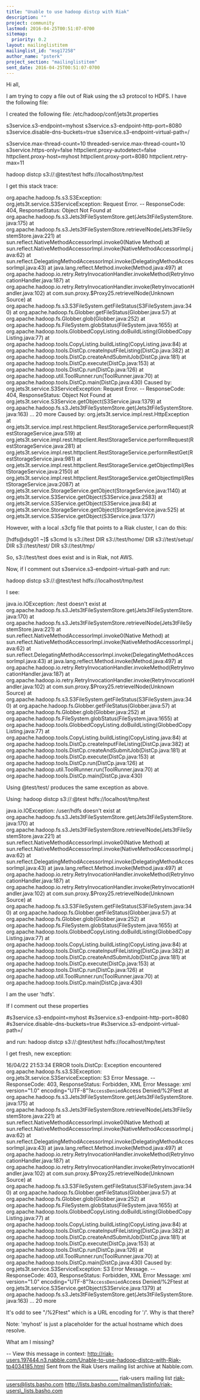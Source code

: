 ```yaml
---
title: "Unable to use hadoop distcp with Riak"
description: ""
project: community
lastmod: 2016-04-25T00:51:07-0700
sitemap:
  priority: 0.2
layout: mailinglistitem
mailinglist_id: "msg17258"
author_name: "psterk"
project_section: "mailinglistitem"
sent_date: 2016-04-25T00:51:07-0700
---
```



Hi all,

I am trying to copy a file out of Riak using the s3 protocol to HDFS. I
have the following file:

I created the following file: /etc/hadoop/conf/jets3t.properties

s3service.s3-endpoint=myhost
s3service.s3-endpoint-http-port=8080
s3service.disable-dns-buckets=true
s3service.s3-endpoint-virtual-path=/

s3service.max-thread-count=10
threaded-service.max-thread-count=10
s3service.https-only=false
httpclient.proxy-autodetect=false
httpclient.proxy-host=myhost
httpclient.proxy-port=8080
httpclient.retry-max=11


hadoop distcp s3://:@test/test
hdfs://localhost/tmp/test

I get this stack trace:

org.apache.hadoop.fs.s3.S3Exception: org.jets3t.service.S3ServiceException:
Request Error. -- ResponseCode: 404, ResponseStatus: Object Not Found
 at
org.apache.hadoop.fs.s3.Jets3tFileSystemStore.get(Jets3tFileSystemStore.java:175)
 at
org.apache.hadoop.fs.s3.Jets3tFileSystemStore.retrieveINode(Jets3tFileSystemStore.java:221)
 at sun.reflect.NativeMethodAccessorImpl.invoke0(Native Method)
 at
sun.reflect.NativeMethodAccessorImpl.invoke(NativeMethodAccessorImpl.java:62)
 at
sun.reflect.DelegatingMethodAccessorImpl.invoke(DelegatingMethodAccessorImpl.java:43)
 at java.lang.reflect.Method.invoke(Method.java:497)
 at
org.apache.hadoop.io.retry.RetryInvocationHandler.invokeMethod(RetryInvocationHandler.java:187)
 at
org.apache.hadoop.io.retry.RetryInvocationHandler.invoke(RetryInvocationHandler.java:102)
 at com.sun.proxy.$Proxy25.retrieveINode(Unknown Source)
 at
org.apache.hadoop.fs.s3.S3FileSystem.getFileStatus(S3FileSystem.java:340)
 at org.apache.hadoop.fs.Globber.getFileStatus(Globber.java:57)
 at org.apache.hadoop.fs.Globber.glob(Globber.java:252)
 at org.apache.hadoop.fs.FileSystem.globStatus(FileSystem.java:1655)
 at
org.apache.hadoop.tools.GlobbedCopyListing.doBuildListing(GlobbedCopyListing.java:77)
 at org.apache.hadoop.tools.CopyListing.buildListing(CopyListing.java:84)
 at 
org.apache.hadoop.tools.DistCp.createInputFileListing(DistCp.java:382)
 at org.apache.hadoop.tools.DistCp.createAndSubmitJob(DistCp.java:181)
 at org.apache.hadoop.tools.DistCp.execute(DistCp.java:153)
 at org.apache.hadoop.tools.DistCp.run(DistCp.java:126)
 at org.apache.hadoop.util.ToolRunner.run(ToolRunner.java:70)
 at org.apache.hadoop.tools.DistCp.main(DistCp.java:430)
Caused by: org.jets3t.service.S3ServiceException: Request Error. --
ResponseCode: 404, ResponseStatus: Object Not Found
 at org.jets3t.service.S3Service.getObject(S3Service.java:1379)
 at
org.apache.hadoop.fs.s3.Jets3tFileSystemStore.get(Jets3tFileSystemStore.java:163)
 ... 20 more
Caused by: org.jets3t.service.impl.rest.HttpException
 at
org.jets3t.service.impl.rest.httpclient.RestStorageService.performRequest(RestStorageService.java:519)
 at
org.jets3t.service.impl.rest.httpclient.RestStorageService.performRequest(RestStorageService.java:281)
 at
org.jets3t.service.impl.rest.httpclient.RestStorageService.performRestGet(RestStorageService.java:981)
 at
org.jets3t.service.impl.rest.httpclient.RestStorageService.getObjectImpl(RestStorageService.java:2150)
 at
org.jets3t.service.impl.rest.httpclient.RestStorageService.getObjectImpl(RestStorageService.java:2087)
 at org.jets3t.service.StorageService.getObject(StorageService.java:1140)
 at org.jets3t.service.S3Service.getObject(S3Service.java:2583)
 at org.jets3t.service.S3Service.getObject(S3Service.java:84)
 at org.jets3t.service.StorageService.getObject(StorageService.java:525)
 at org.jets3t.service.S3Service.getObject(S3Service.java:1377)

However, with a local .s3cfg file that points to a Riak cluster, I can do
this:

[hdfs@dsg01 ~]$ s3cmd ls s3://test
 DIR s3://test/home/
 DIR s3://test/setup/
 DIR s3://test/test/
 DIR s3://test/tmp/

So, s3://test/test does exist and is in Riak, not AWS.


Now, if I comment out s3service.s3-endpoint-virtual-path and run:

hadoop distcp s3://:@test/test
hdfs://localhost/tmp/test

I see:

java.io.IOException: /test doesn't exist
 at
org.apache.hadoop.fs.s3.Jets3tFileSystemStore.get(Jets3tFileSystemStore.java:170)
 at
org.apache.hadoop.fs.s3.Jets3tFileSystemStore.retrieveINode(Jets3tFileSystemStore.java:221)
 at sun.reflect.NativeMethodAccessorImpl.invoke0(Native Method)
 at
sun.reflect.NativeMethodAccessorImpl.invoke(NativeMethodAccessorImpl.java:62)
 at
sun.reflect.DelegatingMethodAccessorImpl.invoke(DelegatingMethodAccessorImpl.java:43)
 at java.lang.reflect.Method.invoke(Method.java:497)
 at
org.apache.hadoop.io.retry.RetryInvocationHandler.invokeMethod(RetryInvocationHandler.java:187)
 at
org.apache.hadoop.io.retry.RetryInvocationHandler.invoke(RetryInvocationHandler.java:102)
 at com.sun.proxy.$Proxy25.retrieveINode(Unknown Source)
 at
org.apache.hadoop.fs.s3.S3FileSystem.getFileStatus(S3FileSystem.java:340)
 at org.apache.hadoop.fs.Globber.getFileStatus(Globber.java:57)
 at org.apache.hadoop.fs.Globber.glob(Globber.java:252)
 at org.apache.hadoop.fs.FileSystem.globStatus(FileSystem.java:1655)
 at
org.apache.hadoop.tools.GlobbedCopyListing.doBuildListing(GlobbedCopyListing.java:77)
 at org.apache.hadoop.tools.CopyListing.buildListing(CopyListing.java:84)
 at 
org.apache.hadoop.tools.DistCp.createInputFileListing(DistCp.java:382)
 at org.apache.hadoop.tools.DistCp.createAndSubmitJob(DistCp.java:181)
 at org.apache.hadoop.tools.DistCp.execute(DistCp.java:153)
 at org.apache.hadoop.tools.DistCp.run(DistCp.java:126)
 at org.apache.hadoop.util.ToolRunner.run(ToolRunner.java:70)
 at org.apache.hadoop.tools.DistCp.main(DistCp.java:430)

Using @test/test/ produces the same exception as above.

Using: hadoop distcp s3://:@test
hdfs://localhost/tmp/test

java.io.IOException: /user/hdfs doesn't exist
 at
org.apache.hadoop.fs.s3.Jets3tFileSystemStore.get(Jets3tFileSystemStore.java:170)
 at
org.apache.hadoop.fs.s3.Jets3tFileSystemStore.retrieveINode(Jets3tFileSystemStore.java:221)
 at sun.reflect.NativeMethodAccessorImpl.invoke0(Native Method)
 at
sun.reflect.NativeMethodAccessorImpl.invoke(NativeMethodAccessorImpl.java:62)
 at
sun.reflect.DelegatingMethodAccessorImpl.invoke(DelegatingMethodAccessorImpl.java:43)
 at java.lang.reflect.Method.invoke(Method.java:497)
 at
org.apache.hadoop.io.retry.RetryInvocationHandler.invokeMethod(RetryInvocationHandler.java:187)
 at
org.apache.hadoop.io.retry.RetryInvocationHandler.invoke(RetryInvocationHandler.java:102)
 at com.sun.proxy.$Proxy25.retrieveINode(Unknown Source)
 at
org.apache.hadoop.fs.s3.S3FileSystem.getFileStatus(S3FileSystem.java:340)
 at org.apache.hadoop.fs.Globber.getFileStatus(Globber.java:57)
 at org.apache.hadoop.fs.Globber.glob(Globber.java:252)
 at org.apache.hadoop.fs.FileSystem.globStatus(FileSystem.java:1655)
 at
org.apache.hadoop.tools.GlobbedCopyListing.doBuildListing(GlobbedCopyListing.java:77)
 at org.apache.hadoop.tools.CopyListing.buildListing(CopyListing.java:84)
 at 
org.apache.hadoop.tools.DistCp.createInputFileListing(DistCp.java:382)
 at org.apache.hadoop.tools.DistCp.createAndSubmitJob(DistCp.java:181)
 at org.apache.hadoop.tools.DistCp.execute(DistCp.java:153)
 at org.apache.hadoop.tools.DistCp.run(DistCp.java:126)
 at org.apache.hadoop.util.ToolRunner.run(ToolRunner.java:70)
 at org.apache.hadoop.tools.DistCp.main(DistCp.java:430)

I am the user 'hdfs'.

If I comment out these properties

#s3service.s3-endpoint=myhost
#s3service.s3-endpoint-http-port=8080
#s3service.disable-dns-buckets=true
#s3service.s3-endpoint-virtual-path=/

and run: hadoop distcp s3://:@test/test
hdfs://localhost/tmp/test

I get fresh, new exception:

16/04/22 21:53:34 ERROR tools.DistCp: Exception encountered
org.apache.hadoop.fs.s3.S3Exception: org.jets3t.service.S3ServiceException:
S3 Error Message. -- ResponseCode: 403, ResponseStatus: Forbidden, XML Error
Message: xml version="1.0"
encoding="UTF-8"?`AccessDenied`Access
Denied/%2Ftest
 at
org.apache.hadoop.fs.s3.Jets3tFileSystemStore.get(Jets3tFileSystemStore.java:175)
 at
org.apache.hadoop.fs.s3.Jets3tFileSystemStore.retrieveINode(Jets3tFileSystemStore.java:221)
 at sun.reflect.NativeMethodAccessorImpl.invoke0(Native Method)
 at
sun.reflect.NativeMethodAccessorImpl.invoke(NativeMethodAccessorImpl.java:62)
 at
sun.reflect.DelegatingMethodAccessorImpl.invoke(DelegatingMethodAccessorImpl.java:43)
 at java.lang.reflect.Method.invoke(Method.java:497)
 at
org.apache.hadoop.io.retry.RetryInvocationHandler.invokeMethod(RetryInvocationHandler.java:187)
 at
org.apache.hadoop.io.retry.RetryInvocationHandler.invoke(RetryInvocationHandler.java:102)
 at com.sun.proxy.$Proxy25.retrieveINode(Unknown Source)
 at
org.apache.hadoop.fs.s3.S3FileSystem.getFileStatus(S3FileSystem.java:340)
 at org.apache.hadoop.fs.Globber.getFileStatus(Globber.java:57)
 at org.apache.hadoop.fs.Globber.glob(Globber.java:252)
 at org.apache.hadoop.fs.FileSystem.globStatus(FileSystem.java:1655)
 at
org.apache.hadoop.tools.GlobbedCopyListing.doBuildListing(GlobbedCopyListing.java:77)
 at org.apache.hadoop.tools.CopyListing.buildListing(CopyListing.java:84)
 at 
org.apache.hadoop.tools.DistCp.createInputFileListing(DistCp.java:382)
 at org.apache.hadoop.tools.DistCp.createAndSubmitJob(DistCp.java:181)
 at org.apache.hadoop.tools.DistCp.execute(DistCp.java:153)
 at org.apache.hadoop.tools.DistCp.run(DistCp.java:126)
 at org.apache.hadoop.util.ToolRunner.run(ToolRunner.java:70)
 at org.apache.hadoop.tools.DistCp.main(DistCp.java:430)
Caused by: org.jets3t.service.S3ServiceException: S3 Error Message. --
ResponseCode: 403, ResponseStatus: Forbidden, XML Error Message: xml
version="1.0"
encoding="UTF-8"?`AccessDenied`Access
Denied/%2Ftest
 at org.jets3t.service.S3Service.getObject(S3Service.java:1379)
 at
org.apache.hadoop.fs.s3.Jets3tFileSystemStore.get(Jets3tFileSystemStore.java:163)
 ... 20 more

It's odd to see "/%2Ftest" which is a URL encoding for '/'. Why is that
there?

Note: 'myhost' is just a placeholder for the actual hostname which does
resolve.

What am I missing? 



--
View this message in context: 
http://riak-users.197444.n3.nabble.com/Unable-to-use-hadoop-distcp-with-Riak-tp4034185.html
Sent from the Riak Users mailing list archive at Nabble.com.

\_\_\_\_\_\_\_\_\_\_\_\_\_\_\_\_\_\_\_\_\_\_\_\_\_\_\_\_\_\_\_\_\_\_\_\_\_\_\_\_\_\_\_\_\_\_\_
riak-users mailing list
riak-users@lists.basho.com
http://lists.basho.com/mailman/listinfo/riak-users\_lists.basho.com

